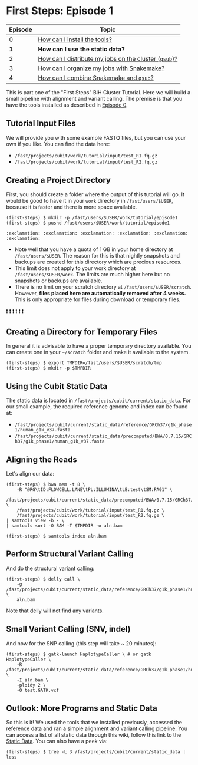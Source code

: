 # First Steps: Episode 1

|Episode|Topic|
|---|---|
| 0 | [How can I install the tools?](episode-0) |
| **1** | **How can I use the static data?** |
| 2 | [How can I distribute my jobs on the cluster (`qsub`)?](episode-2.md) |
| 3 | [How can I organize my jobs with Snakemake?](episode-3.md) |
| 4 | [How can I combine Snakemake and `qsub`?](episode-4.md) |

This is part one of the "First Steps" BIH Cluster Tutorial.
Here we will build a small pipeline with alignment and variant calling.
The premise is that you have the tools installed as described in [Episode 0](episode-0.md).

## Tutorial Input Files

We will provide you with some example FASTQ files, but you can use your own if you like.
You can find the data here:

- `/fast/projects/cubit/work/tutorial/input/test_R1.fq.gz`
- `/fast/projects/cubit/work/tutorial/input/test_R2.fq.gz`

## Creating a Project Directory

First, you should create a folder where the output of this tutorial will go.
It would be good to have it in your `work` directory in `/fast/users/$USER`, because it is faster and there is more space available.

```terminal
(first-steps) $ mkdir -p /fast/users/$USER/work/tutorial/episode1
(first-steps) $ pushd /fast/users/$USER/work/tutorial/episode1

:exclamation: :exclamation: :exclamation: :exclamation: :exclamation: :exclamation:

```
- Note well that you have a quota of 1 GB in your home directory at `/fast/users/$USER`.
  The reason for this is that nightly snapshots and backups are created for this directory which are precious resources.
- This limit does not apply to your work directory at `/fast/users/$USER/work`.
  The limits are much higher here but no snapshots or backups are available.
- There is no limit on your scratch directory at `/fast/users/$USER/scratch`.
  However, **files placed here are automatically removed after 4 weeks.**
  This is only appropriate for files during download or temporary files.

:exclamation: :exclamation: :exclamation: :exclamation: :exclamation: :exclamation:

## Creating a Directory for Temporary Files

In general it is advisable to have a proper temporary directory available.
You can create one in your `~/scratch` folder and make it available to the system.

```terminal
(first-steps) $ export TMPDIR=/fast/users/$USER/scratch/tmp
(first-steps) $ mkdir -p $TMPDIR
```

## Using the Cubit Static Data

The static data is located in `/fast/projects/cubit/current/static_data`.
For our small example, the required reference genome and index can be found at:

- `/fast/projects/cubit/current/static_data/reference/GRCh37/g1k_phase1/human_g1k_v37.fasta`
- `/fast/projects/cubit/current/static_data/precomputed/BWA/0.7.15/GRCh37/g1k_phase1/human_g1k_v37.fasta`

## Aligning the Reads

Let's align our data:

```terminal
(first-steps) $ bwa mem -t 8 \
    -R "@RG\tID:FLOWCELL.LANE\tPL:ILLUMINA\tLB:test\tSM:PA01" \
    /fast/projects/cubit/current/static_data/precomputed/BWA/0.7.15/GRCh37/g1k_phase1/human_g1k_v37.fasta \
    /fast/projects/cubit/work/tutorial/input/test_R1.fq.gz \
    /fast/projects/cubit/work/tutorial/input/test_R2.fq.gz \
| samtools view -b - \
| samtools sort -O BAM -T $TMPDIR -o aln.bam

(first-steps) $ samtools index aln.bam
```

## Perform Structural Variant Calling

And do the structural variant calling:

```terminal
(first-steps) $ delly call \
    -g /fast/projects/cubit/current/static_data/reference/GRCh37/g1k_phase1/human_g1k_v37.fasta \
    aln.bam
```

Note that delly will not find any variants.

## Small Variant Calling (SNV, indel)

And now for the SNP calling (this step will take ~ 20 minutes):

```terminal
(first-steps) $ gatk-launch HaplotypeCaller \ # or gatk HaplotypeCaller \
    -R /fast/projects/cubit/current/static_data/reference/GRCh37/g1k_phase1/human_g1k_v37.fasta \
    -I aln.bam \
    -ploidy 2 \
    -O test.GATK.vcf
```

## Outlook: More Programs and Static Data

So this is it!
We used the tools that we installed previously, accessed the reference data and ran a simple alignment and variant calling pipeline.
You can access a list of all static data through this wiki, follow this link to the [Static Data](../cubit/index.md).
You can also have a peek via:

```terminal
(first-steps) $ tree -L 3 /fast/projects/cubit/current/static_data | less
```
